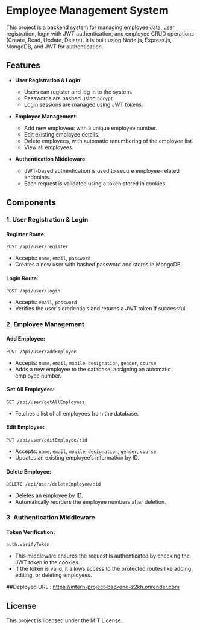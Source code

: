 # Employee Management System

This project is a backend system for managing employee data, user registration, login with JWT authentication, and employee CRUD operations (Create, Read, Update, Delete). It is built using Node.js, Express.js, MongoDB, and JWT for authentication.

## Features

- **User Registration & Login**: 
  - Users can register and log in to the system.
  - Passwords are hashed using `bcrypt`.
  - Login sessions are managed using JWT tokens.
  
- **Employee Management**: 
  - Add new employees with a unique employee number.
  - Edit existing employee details.
  - Delete employees, with automatic renumbering of the employee list.
  - View all employees.
  
- **Authentication Middleware**: 
  - JWT-based authentication is used to secure employee-related endpoints.
  - Each request is validated using a token stored in cookies.

## Components

### 1. **User Registration & Login**

#### **Register Route**: 
`POST /api/user/register`
- Accepts: `name`, `email`, `password`
- Creates a new user with hashed password and stores in MongoDB.

#### **Login Route**: 
`POST /api/user/login`
- Accepts: `email`, `password`
- Verifies the user's credentials and returns a JWT token if successful.

### 2. **Employee Management**

#### **Add Employee**: 
`POST /api/user/addEmployee`
- Accepts: `name`, `email`, `mobile`, `designation`, `gender`, `course`
- Adds a new employee to the database, assigning an automatic employee number.

#### **Get All Employees**: 
`GET /api/user/getAllEmployees`
- Fetches a list of all employees from the database.

#### **Edit Employee**: 
`PUT /api/user/editEmployee/:id`
- Accepts: `name`, `email`, `mobile`, `designation`, `gender`, `course`
- Updates an existing employee’s information by ID.

#### **Delete Employee**: 
`DELETE /api/user/deleteEmployee/:id`
- Deletes an employee by ID.
- Automatically reorders the employee numbers after deletion.

### 3. **Authentication Middleware**

#### **Token Verification**:
`auth.verifyToken`
- This middleware ensures the request is authenticated by checking the JWT token in the cookies.
- If the token is valid, it allows access to the protected routes like adding, editing, or deleting employees.

##Deployed URL : https://intern-project-backend-z2kh.onrender.com

## License

This project is licensed under the MIT License.
